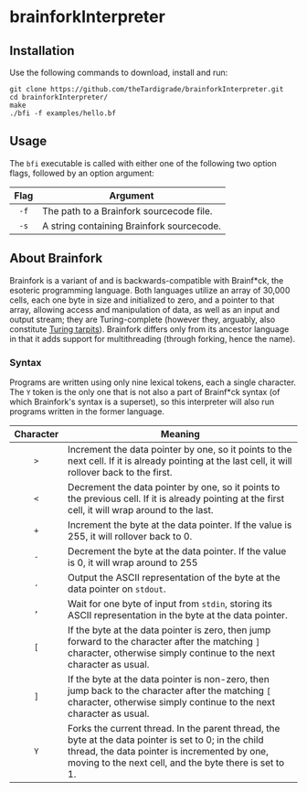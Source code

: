 # brainforkInterpreter

## Installation

Use the following commands to download, install and run:

```
git clone https://github.com/theTardigrade/brainforkInterpreter.git
cd brainforkInterpreter/
make
./bfi -f examples/hello.bf
```

## Usage

The `bfi` executable is called with either one of the following two option flags, followed by an option argument:

| Flag | Argument |
| :--: | -------- |
| `-f` | The path to a Brainfork sourcecode file. |
| `-s` | A string containing Brainfork sourcecode. |


## About Brainfork

Brainfork is a variant of and is backwards-compatible with Brainf*ck, the esoteric programming language. Both languages utilize an array of 30,000 cells, each one byte in size and initialized to zero, and a pointer to that array, allowing access and manipulation of data, as well as an input and output stream; they are Turing-complete (however they, arguably, also constitute [Turing tarpits](https://en.wikipedia.org/wiki/Turing_tarpit)). Brainfork differs only from its ancestor language in that it adds support for multithreading (through forking, hence the name).

### Syntax

Programs are written using only nine lexical tokens, each a single character. The `Y` token is the only one that is not also a part of Brainf*ck syntax (of which Brainfork's syntax is a superset), so this interpreter will also run programs written in the former language.

| Character | Meaning |
| :-------: | ------- |
| `>`       | Increment the data pointer by one, so it points to the next cell. If it is already pointing at the last cell, it will rollover back to the first. |
| `<`       | Decrement the data pointer by one, so it points to the previous cell. If it is already pointing at the first cell, it will wrap around to the last. |
| `+`       | Increment the byte at the data pointer. If the value is 255, it will rollover back to 0. |
| `-`       | Decrement the byte at the data pointer. If the value is 0, it will wrap around to 255 |
| `.`       | Output the ASCII representation of the byte at the data pointer on `stdout`. |
| `,`       | Wait for one byte of input from `stdin`, storing its ASCII representation in the byte at the data pointer. |
| `[`       | If the byte at the data pointer is zero, then jump forward to the character after the matching `]` character, otherwise simply continue to the next character as usual. |
| `]`       | If the byte at the data pointer is non-zero, then jump back to the character after the matching `[` character, otherwise simply continue to the next character as usual. |
| `Y`       | Forks the current thread. In the parent thread, the byte at the data pointer is set to 0; in the child thread, the data pointer is incremented by one, moving to the next cell, and the byte there is set to 1. |

